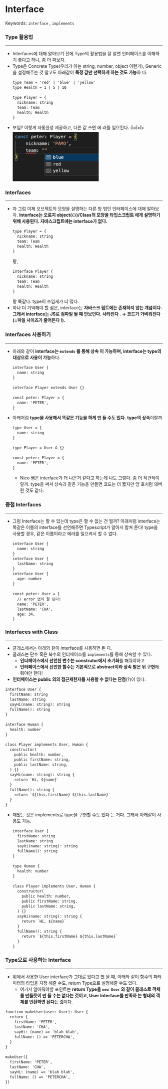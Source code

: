 # Interface

Keywords: `interface` , `implements`

### Type 활용법

---

- Interfaces에 대해 알아보기 전에 Type의 활용법을
  잘 알면 인터페이스를 이해하기 좋다고 하니, 좀 더
  파보자.
- Type은 Concrete Type(우리가 아는 string, number,
  object 이런거), Generic을 설정해주는 것 말고도
  아래같이 **특정 값만 선택하게 하는 것도 가능**하
  다.
  ```tsx
  type Team = 'red' | 'blue' | 'yellow'
  type Health = 1 | 5 | 10

  type Player = {
    nickname: string
    team: Team
    health: Health
  }
  ```
- 보임? 이렇게 자동완성 제공하고, 다른 값 쓰면 에
  러를 일으킨다. 👍👍👍
    <img src="../img/interface_1.png" width = "275px">


### Interfaces

---

- 자 그럼 이제 오브젝트의 모양을 설명하는 다른 방
  법인 인터페이스에 대해 알아보자. **Interface는
  오로지 object(`{}`)/Class의 모양을 타입스크립트
  에게 설명하기 위해 사용된다. 자바스크립트에는
  interface가 없다.**
  ```tsx
  type Player = {
    nickname: string
    team: Team
    health: Health
  }
  ```
  랑,
  ```tsx
  interface Player {
    nickname: string
    team: Team
    health: Health
  }
  ```
  랑 똑같다. type이 쓰임새가 더 많다.
- 하나 더 기억해야 할 점은, interface는 **자바스크
  립트에는 존재하지 않는 개념이다. 그래서
  interface는 JS로 컴파일 될 때 안보인다. 사라진다
  . → 코드가 가벼워진다(=파일 사이즈가 줄어든다
  !).**

### Interfaces 사용하기

---

- 아래와 같이 **interface는 `extends` 를 통해 상속
  이 가능하며, interface는 type의 대상으로 사용이
  가능**하다.
  ```tsx
  interface User {
    name: string
  }

  interface Player extends User {}

  const peter: Player = {
    name: 'PETER',
  }
  ```
- 아래처럼 **type을 사용해서 똑같은 기능을 하게 만
  들 수도 있다.** **type의 상속**이랄까
  ```tsx
  type User = {
    name: string
  }

  type Player = User & {}

  const peter: Player = {
    name: 'PETER',
  }
  ```
  - Nico 쌤은 interface가 더 나은거 같다고 하는데
    나도 그렇다. 좀 더 직관적이랄까. type을 써서
    상속과 같은 기능을 만들면 코드는 더 짧지만 암
    호처럼 돼버린 것도 같다.

### 중첩 Interfaces

---

- 그럼 Interface는 할 수 있는데 type은 할 수 없는
  건 뭘까? 아래처럼 interface는 똑같은 이름의
  interface를 선언해주면 Typescript가 알아서 합쳐
  준다! type을 사용할 경우, 같은 이름이라고 에러를
  일으켜서 할 수 없다.
  ```tsx
  interface User {
    name: string
  }
  interface User {
    lastName: string
  }
  interface User {
    age: number
  }

  const peter: User = {
    // error 없이 잘 된다!
    name: 'PETER',
    lastName: 'CHA',
    age: 34,
  }
  ```

### Interfaces with Class

---

- 클래스에서는 아래와 같이 interface를 사용하면 된
  다.
- 클래스는 단수 혹은 복수의 인터페이스를
  `implements`를 통해 상속할 수 있다.
  - **인터페이스에서 선언한 변수는 construtor에서
    초기화**를 해줘야하고
  - **인터페이스에서 선언한 함수는 기본적으로
    abstract이라 상속 받은 뒤 구현**해줘야만 한다!
- **인터페이스는 public 외의 접근제한자를 사용할
  수 없다는 단점**(?)이 있다.

```tsx
interface User {
  firstName: string
  lastName: string
  sayHi(name: string): string
  fullName(): string
}

interface Human {
  health: number
}

class Player implements User, Human {
  constructor(
    public health: number,
    public firstName: string,
    public lastName: string,
  ) {}
  sayHi(name: string): string {
    return `Hi, ${name}`
  }
  fullName(): string {
    return `${this.firstName} ${this.lastName}`
  }
}
```

- 재밌는 것은 implements로 type을 구현할 수도 있다
  는 거다. 그래서 아래같이 사용도 가능.
  ```tsx
  interface User {
    firstName: string
    lastName: string
    sayHi(name: string): string
    fullName(): string
  }

  type Human {
    health: number
  }

  class Player implements User, Human {
    constructor(
      public health: number,
      public firstName: string,
      public lastName: string,
    ) {}
    sayHi(name: string): string {
      return `Hi, ${name}`
    }
    fullName(): string {
      return `${this.firstName} ${this.lastName}`
    }
  }
  ```

### Type으로 사용하는 Interface

---

- 위에서 사용한 User interface가 그대로 있다고 했
  을 때, 아래와 같이 함수의 파라미터의 타입을 지정
  해줄 수도, return Type으로 설정해줄 수도 있다.
  - 여기서 알아둬야할 포인트는 **return Type을
    `new User` 와 같이 클래스로 객체를 만들듯이 만
    들 수는 없다는 것이고, User Interface를 만족하
    는 형태의 객체를 반환하면 된다는 것**이다.

```tsx
function makeUser(user: User): User {
  return {
    firstName: 'PETER',
    lastName: 'CHA',
    sayHi: (name) => 'blah blah',
    fullName: () => 'PETERCHA',
  }
}

makeUser({
  firstName: 'PETER',
  lastName: 'CHA',
  sayHi: (name) => 'blah blah',
  fullName: () => 'PETERCHA',
})
```
